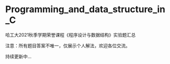 # Programming_and_data_structure_in_C
哈工大2021秋季学期荣誉课程《程序设计与数据结构》实验题汇总

注意：所有题目答案不唯一，仅展示个人解法，欢迎各位交流。

持续更新中...
